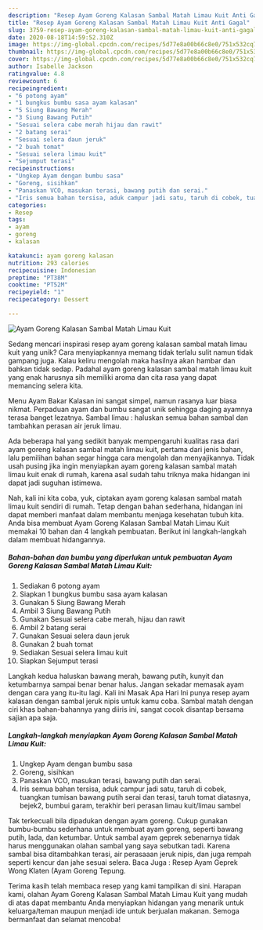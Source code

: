 ```yaml
---
description: "Resep Ayam Goreng Kalasan Sambal Matah Limau Kuit Anti Gagal"
title: "Resep Ayam Goreng Kalasan Sambal Matah Limau Kuit Anti Gagal"
slug: 3759-resep-ayam-goreng-kalasan-sambal-matah-limau-kuit-anti-gagal
date: 2020-08-18T14:59:52.310Z
image: https://img-global.cpcdn.com/recipes/5d77e8a00b66c8e0/751x532cq70/ayam-goreng-kalasan-sambal-matah-limau-kuit-foto-resep-utama.jpg
thumbnail: https://img-global.cpcdn.com/recipes/5d77e8a00b66c8e0/751x532cq70/ayam-goreng-kalasan-sambal-matah-limau-kuit-foto-resep-utama.jpg
cover: https://img-global.cpcdn.com/recipes/5d77e8a00b66c8e0/751x532cq70/ayam-goreng-kalasan-sambal-matah-limau-kuit-foto-resep-utama.jpg
author: Isabelle Jackson
ratingvalue: 4.8
reviewcount: 6
recipeingredient:
- "6 potong ayam"
- "1 bungkus bumbu sasa ayam kalasan"
- "5 Siung Bawang Merah"
- "3 Siung Bawang Putih"
- "Sesuai selera cabe merah hijau dan rawit"
- "2 batang serai"
- "Sesuai selera daun jeruk"
- "2 buah tomat"
- "Sesuai selera limau kuit"
- "Sejumput terasi"
recipeinstructions:
- "Ungkep Ayam dengan bumbu sasa"
- "Goreng, sisihkan"
- "Panaskan VCO, masukan terasi, bawang putih dan serai."
- "Iris semua bahan tersisa, aduk campur jadi satu, taruh di cobek, tuangkan tumisan bawang putih serai dan terasi, taruh tomat diatasnya, bejek2, bumbui garam, terakhir beri perasan limau kuit/limau sambel"
categories:
- Resep
tags:
- ayam
- goreng
- kalasan

katakunci: ayam goreng kalasan 
nutrition: 293 calories
recipecuisine: Indonesian
preptime: "PT38M"
cooktime: "PT52M"
recipeyield: "1"
recipecategory: Dessert

---
```



![Ayam Goreng Kalasan Sambal Matah Limau Kuit](https://img-global.cpcdn.com/recipes/5d77e8a00b66c8e0/751x532cq70/ayam-goreng-kalasan-sambal-matah-limau-kuit-foto-resep-utama.jpg)

Sedang mencari inspirasi resep ayam goreng kalasan sambal matah limau kuit yang unik? Cara menyiapkannya memang tidak terlalu sulit namun tidak gampang juga. Kalau keliru mengolah maka hasilnya akan hambar dan bahkan tidak sedap. Padahal ayam goreng kalasan sambal matah limau kuit yang enak harusnya sih memiliki aroma dan cita rasa yang dapat memancing selera kita.

Menu Ayam Bakar Kalasan ini sangat simpel, namun rasanya luar biasa nikmat. Perpaduan ayam dan bumbu sangat unik sehingga daging ayamnya terasa banget lezatnya. Sambal limau : haluskan semua bahan sambal dan tambahkan perasan air jeruk limau.

Ada beberapa hal yang sedikit banyak mempengaruhi kualitas rasa dari ayam goreng kalasan sambal matah limau kuit, pertama dari jenis bahan, lalu pemilihan bahan segar hingga cara mengolah dan menyajikannya. Tidak usah pusing jika ingin menyiapkan ayam goreng kalasan sambal matah limau kuit enak di rumah, karena asal sudah tahu triknya maka hidangan ini dapat jadi suguhan istimewa.


Nah, kali ini kita coba, yuk, ciptakan ayam goreng kalasan sambal matah limau kuit sendiri di rumah. Tetap dengan bahan sederhana, hidangan ini dapat memberi manfaat dalam membantu menjaga kesehatan tubuh kita. Anda bisa membuat Ayam Goreng Kalasan Sambal Matah Limau Kuit memakai 10 bahan dan 4 langkah pembuatan. Berikut ini langkah-langkah dalam membuat hidangannya.

<!--inarticleads1-->

##### Bahan-bahan dan bumbu yang diperlukan untuk pembuatan Ayam Goreng Kalasan Sambal Matah Limau Kuit:

1. Sediakan 6 potong ayam
1. Siapkan 1 bungkus bumbu sasa ayam kalasan
1. Gunakan 5 Siung Bawang Merah
1. Ambil 3 Siung Bawang Putih
1. Gunakan Sesuai selera cabe merah, hijau dan rawit
1. Ambil 2 batang serai
1. Gunakan Sesuai selera daun jeruk
1. Gunakan 2 buah tomat
1. Sediakan Sesuai selera limau kuit
1. Siapkan Sejumput terasi


Langkah kedua haluskan bawang merah, bawang putih, kunyit dan ketumbarnya sampai benar benar halus. Jangan sekadar memasak ayam dengan cara yang itu-itu lagi. Kali ini Masak Apa Hari Ini punya resep ayam kalasan dengan sambal jeruk nipis untuk kamu coba. Sambal matah dengan ciri khas bahan-bahannya yang diiris ini, sangat cocok disantap bersama sajian apa saja. 

<!--inarticleads2-->

##### Langkah-langkah menyiapkan Ayam Goreng Kalasan Sambal Matah Limau Kuit:

1. Ungkep Ayam dengan bumbu sasa
1. Goreng, sisihkan
1. Panaskan VCO, masukan terasi, bawang putih dan serai.
1. Iris semua bahan tersisa, aduk campur jadi satu, taruh di cobek, tuangkan tumisan bawang putih serai dan terasi, taruh tomat diatasnya, bejek2, bumbui garam, terakhir beri perasan limau kuit/limau sambel


Tak terkecuali bila dipadukan dengan ayam goreng. Cukup gunakan bumbu-bumbu sederhana untuk membuat ayam goreng, seperti bawang putih, lada, dan ketumbar. Untuk sambal ayam geprek sebenarnya tidak harus menggunakan olahan sambal yang saya sebutkan tadi. Karena sambal bisa ditambahkan terasi, air perasaaan jeruk nipis, dan juga rempah seperti kencur dan jahe sesuai selera. Baca Juga : Resep Ayam Geprek Wong Klaten (Ayam Goreng Tepung. 

Terima kasih telah membaca resep yang kami tampilkan di sini. Harapan kami, olahan Ayam Goreng Kalasan Sambal Matah Limau Kuit yang mudah di atas dapat membantu Anda menyiapkan hidangan yang menarik untuk keluarga/teman maupun menjadi ide untuk berjualan makanan. Semoga bermanfaat dan selamat mencoba!
